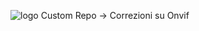![logo](https://github.com/rospogrigio/localtuya-homeassistant/blob/master/img/logo-small.png)
Custom Repo -> Correzioni su Onvif